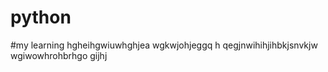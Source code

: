 # python
#my learning
hgheihgwiuwhghjea
wgkwjohjeggq
h qegjnwihihjihbkjsnvkjw 
wgiwowhrohbrhgo gijhj
